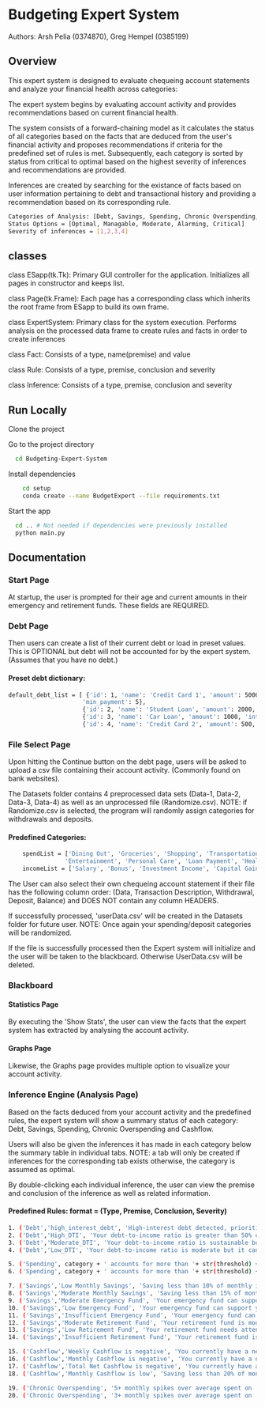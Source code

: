 # Budgeting Expert System 

Authors: Arsh Pelia (0374870), Greg Hempel (0385199)

## Overview

This expert system is designed to evaluate chequeing account statements and analyze your financial
health across categories: 

The expert system begins by evaluating account activity and provides recommendations based on current financial health.

The system consists of a forward-chaining model as it calculates the status of all categories based on the facts that are deduced from the user's financial activity and proposes recommendations if criteria for the predefined set of rules is met. Subsequently, each category is sorted by status from critical to optimal based on the highest severity of inferences and recommendations are provided.

Inferences are created by searching for the existance of facts based on user information pertaining to debt and transactional history and providing a recommendation based on its corresponding rule. 

``` bash
Categories of Analysis: [Debt, Savings, Spending, Chronic Overspending,Cashflow]
Status Options = [Optimal, Managable, Moderate, Alarming, Critical]
Severity of inferences = [1,2,3,4]
```

## classes 
class ESapp(tk.Tk): 
  Primary GUI controller for the application. Initializes all pages in constructor and keeps list.

class Page(tk.Frame):
  Each page has a corresponding class which inherits the root frame from ESapp to build its own frame.

class ExpertSystem:
  Primary class for the system execution. Performs analysis on the processed data frame to create rules and facts in order to create inferences

class Fact:
  Consists of a type, name(premise) and value

class Rule:
  Consists of a type, premise, conclusion and severity

class Inference:
  Consists of a type, premise, conclusion and severity

## Run Locally

Clone the project

Go to the project directory

```bash
  cd Budgeting-Expert-System
```

Install dependencies

```bash
    cd setup
    conda create --name BudgetExpert --file requirements.txt
```

Start the app

```bash
  cd .. # Not needed if dependencies were previously installed
  python main.py
```

## Documentation

### Start Page

At startup, the user is prompted for their age and current amounts in their emergency and retirement
funds. These fields are REQUIRED.

### Debt Page

Then users can create a list of their current debt or load in preset values. This is OPTIONAL but 
debt will not be accounted for by the expert system. (Assumes that you have no debt.)

#### Preset debt dictionary: 
```bash
default_debt_list = [ {'id': 1, 'name': 'Credit Card 1', 'amount': 5000, 'interest_rate': 5,
                     'min_payment': 5}, 
                     {'id': 2, 'name': 'Student Loan', 'amount': 2000, 'interest_rate': 9, 'min_payment': 7},
                     {'id': 3, 'name': 'Car Loan', 'amount': 1000, 'interest_rate': 4, 'min_payment': 10},
                     {'id': 4, 'name': 'Credit Card 2', 'amount': 500, 'interest_rate': 12, 'min_payment': 9}]
```

### File Select Page

Upon hitting the Continue button on the debt page, users will be asked to upload a csv file containing their account activity. (Commonly found on bank websites). 

The Datasets folder contains 4 preprocessed data sets (Data-1, Data-2, Data-3, Data-4) as well
as an unprocessed file (Randomize.csv). 
    NOTE: if Randomize.csv is selected, the program will randomly assign categories for withdrawals and deposits. 

#### Predefined Categories:
```bash
    spendList = ['Dining Out', 'Groceries', 'Shopping', 'Transportation', 'Housing', 
                'Entertainment', 'Personal Care', 'Loan Payment', 'Healthcare', 'Bills']
    incomeList = ['Salary', 'Bonus', 'Investment Income', 'Capital Gains', 'Trading']
```
The User can also select their own chequeing account statement if their file has the following column order: (Data, Transaction Description, Withdrawal, Deposit, Balance) and DOES NOT contain any column HEADERS. 

If successfully processed, 'userData.csv' will be created in the Datasets folder for future user. 
  NOTE: Once again your spending/deposit categories will be randomized. 

If the file is successfully processed then the Expert system will initialize and the user will be taken to the blackboard. Otherwise UserData.csv will be deleted. 

### Blackboard

#### Statistics Page

By executing the 'Show Stats', the user can view the facts that the expert system has extracted by analysing the account activity. 

#### Graphs Page

Likewise, the Graphs page provides multiple option to visualize your account activity. 

### Inference Engine (Analysis Page)

Based on the facts deduced from your account activity and the predefined rules, the expert system will show a summary status of each category: Debt, Savings, Spending, Chronic Overspending and Cashflow. 

Users will also be given the inferences it has made in each category below the summary table in individual tabs. NOTE: a tab will only be created if inferences for the corresponding tab exists otherwise, the category is assumed as optimal. 

By double-clicking each individual inference, the user can view the premise and conclusion of the inference as well as related information. 

#### Predefined Rules: format = (Type, Premise, Conclusion, Severity)

```bash
1. ('Debt','high_interest_debt', 'High-interest debt detected, prioritize paying off debts with an interest rate greater than 8%.', 2)         
2. ('Debt','High_DTI', 'Your debt-to-income ratio is greater than 50% of monthly income, you must reduce this ratio for optmal financial health. DTI: ' + str(dti), 3)         
3. ('Debt','Moderate_DTI', 'Your debt-to-income ratio is sustainable but leaves little to invest. DTI:' + str(dti), 2)             
4. ('Debt','Low_DTI', 'Your debt-to-income ratio is moderate but it can be improved. DTI: ' + str(dti), 1)       

5. ('Spending', category + ' accounts for more than '+ str(threshold) + '% of your income.', 'Lower your ' + category + ' spending.', 1)                  
6. ('Spending', category + ' accounts for more than '+ str(threshold) + '% of your income.', 'Lower your ' + category + ' spending.', 3)

7. ('Savings','Low Monthly Savings', 'Saving less than 10% of monthly income, you MUST decreasing your spendature.', 3)
8. ('Savings','Moderate Monthly Savings', 'Saving less than 15% of monthly income, consider decreasing your spendature.', 1)
9. ('Savings','Moderate Emergency Fund', 'Your emergency fund can support you for 3-5 months based on current spending', 1)
10. ('Savings','Low Emergency Fund', 'Your emergency fund can support you for 1-3 months based on current spending', 2)
11. ('Savings','Insufficient Emergency Fund', 'Your emergency fund can support you for less than 1 month based on current spending', 4)               
12. ('Savings','Moderate Retirement Fund', 'Your retirement fund is moderate but not optimal assuming 15% of yearly income from age 25.', 1)          
13. ('Savings','Low Retirement Fund', 'Your retirement fund needs attention 50-80% of expected value assuming 15% of yearly income from age 25.', 2)                 
14. ('Savings','Insufficient Retirement Fund', 'Your retirement fund is insufficient at < 50% of expected value, you MUST allocate more funds towards it assuming 15% of yearly income from age 25.', 3)               

15. ('Cashflow','Weekly Cashflow is negative', 'You currently have a negative Weekly cashflow Adjust your budget.', 3)            
16. ('Cashflow','Monthly Cashflow is negative', 'You currently have a negative Monthly cashflow Adjust your budget.', 4)            
17. ('Cashflow','Total Net Cashflow is negative', 'You currently have a negative net cashflow. Adjust your budget.', 2)                
18. ('Cashflow','Monthly Cashflow is low', 'Saving less than 20% of monthly income, consider improving cashflow', 1)   

19. ('Chronic Overspending', '5+ monthly spikes over average spent on ' + category, 'Consider creating a strict Monthly budget for ' + category, 3)               
20. ('Chronic Overspending', '3+ monthly spikes over average spent on ' + category, 'Consider creating a strict Monthly budget for ' + category, 1)
```


